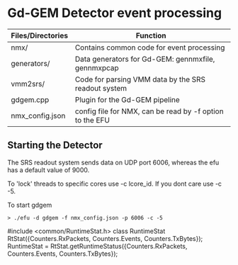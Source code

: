 # Gd-GEM Detector event processing


Files/Directories     | Function
-------------         | -------------
nmx/                  | Contains common code for event processing
generators/               | Data generators for Gd-GEM: gennmxfile, gennmxpcap
vmm2srs/              | Code for parsing VMM data by the SRS readout system
gdgem.cpp             | Plugin for the Gd-GEM pipeline
nmx_config.json       | config file for NMX, can be read by -f option to the EFU


## Starting the Detector
The SRS readout system sends data on UDP port 6006, whereas the efu has a
default value of 9000.

To 'lock' threads to specific cores use -c lcore_id. If you dont
care use -c -5.

To start gdgem

`> ./efu -d gdgem -f nmx_config.json -p 6006 -c -5`


#include <common/RuntimeStat.h>
class RuntimeStat RtStat({Counters.RxPackets, Counters.Events, Counters.TxBytes});
RuntimeStat = RtStat.getRuntimeStatus({Counters.RxPackets, Counters.Events, Counters.TxBytes});

